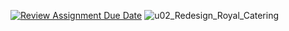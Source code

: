 [![Review Assignment Due Date](https://classroom.github.com/assets/deadline-readme-button-24ddc0f5d75046c5622901739e7c5dd533143b0c8e959d652212380cedb1ea36.svg)](https://classroom.github.com/a/P-3MvOyk)
![u02_Redesign_Royal_Catering](https://github.com/chas-academy/u02-redesign-grupp-6-0/assets/144438319/54f455cb-b7c1-4293-8890-28bc891d4938)
